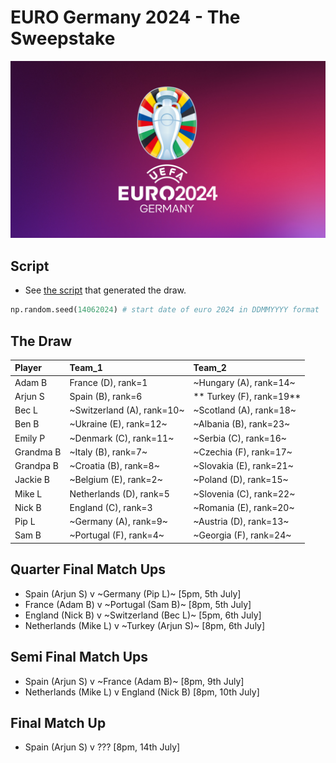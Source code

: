 # EURO Germany 2024 - The Sweepstake

<!-- ![EURO Germany 2024]() -->
<div style="text-align: center;">
    <img src="euro_wallpaper.jpeg" width="512">
</div>

## Script

- See [the script](run_euro24_draw.ipynb) that 
generated the draw. 

```python
np.random.seed(14062024) # start date of euro 2024 in DDMMYYYY format
```

## The Draw

| Player    | Team_1                   | Team_2                |
| :-------- | :----------------------- | :-------------------- |
| Adam B    | France (D), rank=1       | ~Hungary (A), rank=14~  |
| Arjun S   | Spain (B), rank=6        | ** Turkey (F), rank=19**   |
| Bec L     | ~Switzerland (A), rank=10~ | ~Scotland (A), rank=18~ |
| Ben B     | ~Ukraine (E), rank=12~     | ~Albania (B), rank=23~  |
| Emily P   | ~Denmark (C), rank=11~     | ~Serbia (C), rank=16~   |
| Grandma B | ~Italy (B), rank=7~        | ~Czechia (F), rank=17~  |
| Grandpa B | ~Croatia (B), rank=8~      | ~Slovakia (E), rank=21~ |
| Jackie B  | ~Belgium (E), rank=2~      | ~Poland (D), rank=15~   |
| Mike L    | Netherlands (D), rank=5  | ~Slovenia (C), rank=22~ |
| Nick B    | England (C), rank=3      | ~Romania (E), rank=20~  |
| Pip L     | ~Germany (A), rank=9~      | ~Austria (D), rank=13~  |
| Sam B     | ~Portugal (F), rank=4~     | ~Georgia (F), rank=24~  |

## Quarter Final Match Ups

- Spain (Arjun S) v ~Germany (Pip L)~ [5pm, 5th July]
- France (Adam B) v ~Portugal (Sam B)~ [8pm, 5th July]
- England (Nick B) v ~Switzerland (Bec L)~ [5pm, 6th July]
- Netherlands (Mike L) v ~Turkey (Arjun S)~ [8pm, 6th July]

## Semi Final Match Ups

- Spain (Arjun S) v ~France (Adam B)~ [8pm, 9th July]
- Netherlands (Mike L) v England (Nick B) [8pm, 10th July]

## Final Match Up

- Spain (Arjun S) v ??? [8pm, 14th July]
